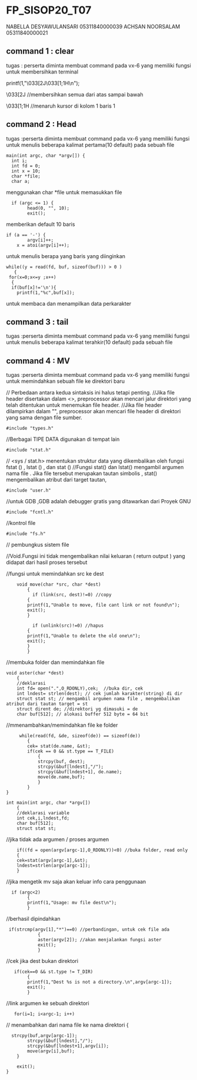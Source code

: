 # FP_SISOP20_T07

NABELLA DESYAWULANSARI 05311840000039
ACHSAN NOORSALAM 05311840000021


## command 1 : clear

tugas : perserta diminta membuat command pada vx-6 yang memiliki fungsi untuk membersihkan terminal


printf(1,"\033[2J\033[1;1H\n");

\033[2J  //membersihkan semua dari atas sampai bawah

\033[1;1H //menaruh kursor di kolom 1 baris 1

## command 2 : Head

tugas :perserta diminta membuat command pada vx-6 yang memiliki fungsi untuk menulis beberapa kalimat pertama(10 default) pada sebuah file


    main(int argc, char *argv[]) {
      int i;
      int fd = 0;	
      int x = 10;	
      char *file;	
      char a;
      
 menggunakan char *file untuk memasukkan file 
 
      if (argc <= 1) {	
            head(0, "", 10);	
            exit();
 
memberikan default 10 baris 


    if (a == '-') { 
			argv[i]++;
        x = atoi(argv[i]++);
        
        
 untuk menulis berapa yang baris yang diinginkan
 
    while((y = read(fd, buf, sizeof(buf))) > 0 )
       {
     for(x=0;x<=y ;x++)
      {				
      if(buf[x]!='\n'){			
       	printf(1,"%c",buf[x]);
    
untuk membaca dan menampilkan data perkarakter




## command 3 : tail 

tugas :perserta diminta membuat command pada vx-6 yang memiliki fungsi untuk menulis beberapa kalimat terahkir(10 default) pada sebuah file

## command 4 : MV

tugas :perserta diminta membuat command pada vx-6 yang memiliki fungsi untuk memindahkan sebuah file ke direktori baru


// Perbedaan antara kedua sintaksis ini halus tetapi penting. 
//Jika file header disertakan dalam <>, preprocessor akan mencari jalur direktori yang telah ditentukan untuk menemukan file header. 
//Jika file header dilampirkan dalam "", preprocessor akan mencari file header di direktori yang sama dengan file sumber.

	#include "types.h"
	
//Berbagai TIPE DATA digunakan di tempat lain

	#include "stat.h"

// <sys / stat.h> menentukan struktur data yang dikembalikan oleh fungsi fstat () , lstat () , dan stat ()
//Fungsi stat() dan lstat() mengambil argumen nama file . Jika file tersebut merupakan tautan simbolis , stat() mengembalikan atribut dari target tautan,

	#include "user.h"

//untuk GDB ,GDB adalah debugger gratis yang ditawarkan dari Proyek GNU
	
	#include "fcntl.h"

//kontrol file

	#include "fs.h"

// pembungkus sistem file

//Void.Fungsi ini tidak mengembalikan nilai keluaran ( return output ) yang didapat dari hasil proses tersebut

//fungsi untuk memindahkan src ke dest

		void move(char *src, char *dest)
		    {
		      if (link(src, dest)!=0) //copy
			{
			printf(1,"Unable to move, file cant link or not found\n");
			exit();
			}

		      if (unlink(src)!=0) //hapus
			{
			printf(1,"Unable to delete the old one\n");
			exit();
			}
		    }

//membuka folder dan memindahkan file

	void aster(char *dest)
	    {
		//deklarasi
		int fd= open(".",O_RDONLY),cek;  //buka dir, cek
		int lndest= strlen(dest); // cek jumlah karakter(string) di dir
		struct stat st; // mengambil argumen nama file , mengembalikan atribut dari tautan target = st
		struct dirent de; //direktori yg dimasuki = de
		char buf[512]; // alokasi buffer 512 byte = 64 bit

  //mmenambahkan/memindahkan  file ke folder  
  
         while(read(fd, &de, sizeof(de)) == sizeof(de)) 
            {
            cek= stat(de.name, &st);  
            if(cek == 0 && st.type == T_FILE) 
                {
                strcpy(buf, dest);
                strcpy(&buf[lndest],"/"); 
                strcpy(&buf[lndest+1], de.name);
                move(de.name,buf);
                }
            }
    }

	int main(int argc, char *argv[])
	    {
		//deklarasi variable
		int cek,i,lndest,fd;
		char buf[512];
		struct stat st;

//jika tidak ada argumen     / proses argumen   

        if((fd = open(argv[argc-1],O_RDONLY))<0) //buka folder, read only
        {       
        cek=stat(argv[argc-1],&st); 
        lndest=strlen(argv[argc-1]);
        }
        
//jika mengetik mv saja akan keluar info cara penggunaan 
      
      if (argc<2)
            {
            printf(1,"Usage: mv file dest\n");
            }
    
//berhasil dipindahkan
     
     if(strcmp(argv[1],"*")==0) //perbandingan, untuk cek file ada
                {
                aster(argv[2]); //akan menjalankan fungsi aster
                exit();
                }

//cek jika dest bukan direktori     
       
       if(cek==0 && st.type != T_DIR) 
            {
            printf(1,"Dest %s is not a directory.\n",argv[argc-1]);
            exit();
            }
    
//link argumen ke sebuah direktori
       
       for(i=1; i<argc-1; i++)
        
// menambahkan dari nama file ke nama direktori         {
          
	  strcpy(buf,argv[argc-1]);
            strcpy(&buf[lndest],"/");
            strcpy(&buf[lndest+1],argv[i]);
            move(argv[i],buf);       
        }
            
        exit(); 
    }



